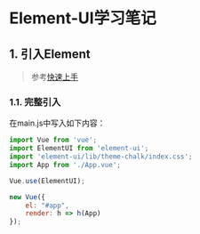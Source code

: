 # Element-UI学习笔记

## 1. 引入Element
> 参考[快速上手](http://element-cn.eleme.io/#/zh-CN/component/quickstart)

### 1.1. 完整引入
在main.js中写入如下内容：
```javascript
import Vue from 'vue';
import ElementUI from 'element-ui';
import 'element-ui/lib/theme-chalk/index.css';
import App from './App.vue';

Vue.use(ElementUI);

new Vue({
    el: "#app",
    render: h => h(App)
});
```